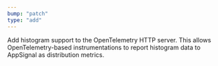 ```yaml
---
bump: "patch"
type: "add"
---
```


Add histogram support to the OpenTelemetry HTTP server. This allows OpenTelemetry-based instrumentations to report histogram data to AppSignal as distribution metrics.

